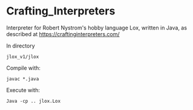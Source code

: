 # Crafting_Interpreters
Interpreter for Robert Nystrom's hobby language Lox, written in Java, as described at https://craftinginterpreters.com/

In directory
```
jlox_v1/jlox
```

Compile with:
```
javac *.java
```

Execute with:
```
Java -cp .. jlox.Lox
```
